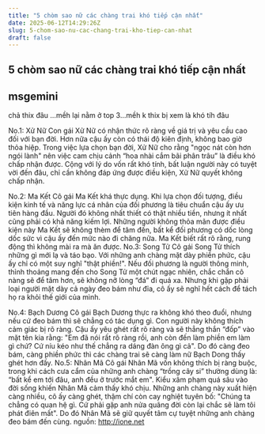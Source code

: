 ```yaml
---
title: "5 chòm sao nữ các chàng trai khó tiếp cận nhất"
date: 2025-06-12T14:29:26Z
slug: 5-chom-sao-nu-cac-chang-trai-kho-tiep-can-nhat
draft: false
---
```


## 5 chòm sao nữ các chàng trai khó tiếp cận nhất

## msgemini

chả thix đâu ...mềh lại nằm ở top 3...mềh k thix bị xem là khó tíh đâu
 
 No.1: Xử Nữ
Con gái Xử Nữ có nhận thức rõ ràng về giá trị và yêu cầu cao đối với bạn đời. Hơn nữa cậu ấy còn có thái độ kiên định, không bao giờ thỏa hiệp. Trong việc lựa chọn bạn đời, Xử Nữ cho rằng "ngọc nát còn hơn ngói lành" nên việc cam chịu cảnh “hoa nhài cắm bãi phân trâu” là điều khó chấp nhận được. Cộng với lý do vốn rất khó tính, bất luận người này có tuyệt vời đến đâu, chỉ cần không đáp ứng được điều kiện, Xử Nữ quyết không chấp nhận.
 
No.2: Ma Kết
Cô gái Ma Kết khá thực dụng. Khi lựa chọn đối tượng, điều kiện kinh tế và năng lực cá nhân của đối phương là tiêu chuẩn cậu ấy ưu tiên hàng đầu. Người đó không nhất thiết có thật nhiều tiền, nhưng ít nhất cũng phải có khả năng kiếm lợi. Những người không thỏa mãn được điều kiện này Ma Kết sẽ không thèm để tâm đến, bất kể đối phương có dốc lòng dốc sức vì cậu ấy đến mức nào đi chăng nữa. Ma Kết biết rất rõ rằng, rung động thì không mài ra mà ăn được.
No.3: Song Tử
Cô gái Song Tử thích những gì mới lạ và táo bạo. Với những anh chàng mặt dày phiền phức, cậu ấy chỉ có một suy nghĩ "thật phiền!". Nếu đối phương là người thông minh, thỉnh thoảng mang đến cho Song Tử một chút ngạc nhiên, chắc chắn cô nàng sẽ để tâm hơn, sẽ không nỡ lòng “đá” đi quá xa. Nhưng khi gặp phải loại người mặt dày cả ngày đeo bám như đỉa, cô ấy sẽ nghĩ hết cách để tách họ ra khỏi thế giới của mình.
 
No.4: Bạch Dương
Cô gái Bạch Dương thực ra không khó theo đuổi, nhưng nếu cứ đeo bám thì sẽ chẳng có tác dụng gì. Con người này không thích cảm giác bị rõ ràng. Cậu ấy yêu ghét rất rõ ràng và sẽ thẳng thắn “đốp” vào mặt tên kia rằng: "Em đã nói rất rõ ràng rồi, anh còn đến làm phiền em làm gì chứ? Cứ níu kéo như thế chẳng ra dáng đàn ông gì cả". Do đó càng đeo bám, càng phiền phức thì các chàng trai sẽ càng làm nữ Bạch Dong thấy ghét hơn đấy.
No.5: Nhân Mã
Cô gái Nhân Mã vốn không thích bị ràng buộc, trong khi cách cưa cẩm của những anh chàng “trồng cây si” thường dùng là: “bất kể em tới đâu, anh đều ở trước mắt em". Kiểu xâm phạm quá sâu vào đời sống khiến Nhân Mã cảm thấy khó chịu. Những anh chàng này xuất hiện càng nhiều, cô ấy càng ghét, thậm chí còn cay nghiệt tuyên bố: "Chúng ta chẳng có quan hệ gì. Cứ phải gặp anh nửa quãng đời còn lại chắc sẽ làm tôi phát điên mất". Do đó Nhân Mã sẽ giữ quyết tâm cự tuyệt những anh chàng đeo bám đến cùng.
nguồn: http://ione.net